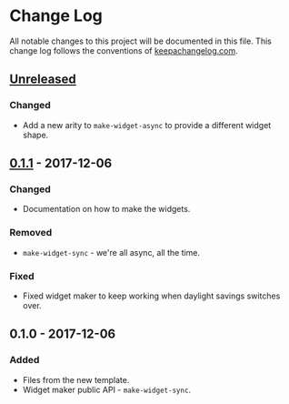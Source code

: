 # Change Log
All notable changes to this project will be documented in this file. This change log follows the conventions of [keepachangelog.com](http://keepachangelog.com/).

## [Unreleased]
### Changed
- Add a new arity to `make-widget-async` to provide a different widget shape.

## [0.1.1] - 2017-12-06
### Changed
- Documentation on how to make the widgets.

### Removed
- `make-widget-sync` - we're all async, all the time.

### Fixed
- Fixed widget maker to keep working when daylight savings switches over.

## 0.1.0 - 2017-12-06
### Added
- Files from the new template.
- Widget maker public API - `make-widget-sync`.

[Unreleased]: https://github.com/your-name/stacks/compare/0.1.1...HEAD
[0.1.1]: https://github.com/your-name/stacks/compare/0.1.0...0.1.1
